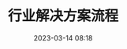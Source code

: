 ---
title: 行业解决方案流程
优先级: 
开始时间: 
结束时间: 
tags: 
- 学习/工作/项目管理/解决方案/0行业解决方案流程
date: 2023-03-14 08:18
---